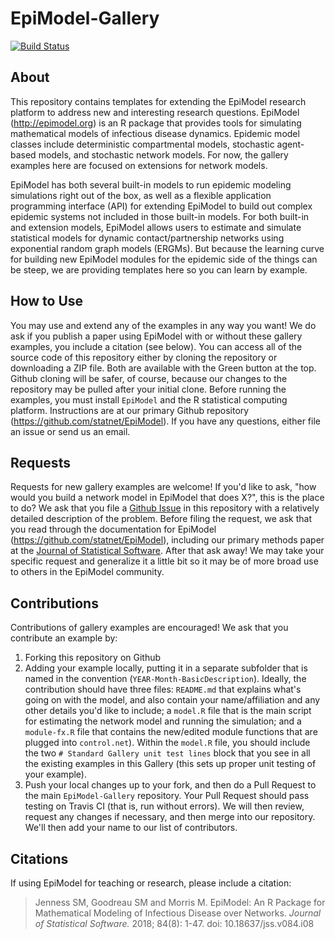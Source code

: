 # EpiModel-Gallery
[![Build Status](https://travis-ci.org/statnet/EpiModel-Gallery.svg?branch=master)](https://travis-ci.org/statnet/EpiModel-Gallery)

## About
This repository contains templates for extending the EpiModel research platform to address new and interesting research questions. EpiModel (http://epimodel.org) is an R package that provides tools for simulating mathematical models of infectious disease dynamics. Epidemic model classes include deterministic compartmental models, stochastic agent-based models, and stochastic network models. For now, the gallery examples here are focused on extensions for network models.

EpiModel has both several built-in models to run epidemic modeling simulations right out of the box, as well as a flexible application programming interface (API) for extending EpiModel to build out complex epidemic systems not included in those built-in models. For both built-in and extension models, EpiModel allows users to estimate and simulate statistical models for dynamic contact/partnership networks using exponential random graph models (ERGMs). But because the learning curve for building new EpiModel modules for the epidemic side of the things can be steep, we are providing templates here so you can learn by example.

## How to Use
You may use and extend any of the examples in any way you want! We do ask if you publish a paper using EpiModel with or without these gallery examples, you include a citation (see below). You can access all of the source code of this repository either by cloning the repository or downloading a ZIP file. Both are available with the Green button at the top. Github cloning will be safer, of course, because our changes to the repository may be pulled after your initial clone. Before running the examples, you must install `EpiModel` and the R statistical computing platform. Instructions are at our primary Github repository (https://github.com/statnet/EpiModel). If you have any questions, either file an issue or send us an email.

## Requests
Requests for new gallery examples are welcome! If you'd like to ask, "how would you build a network model in EpiModel that does X?", this is the place to do? We ask that you file a [Github Issue](https://github.com/statnet/EpiModel-Gallery/issues) in this repository with a relatively detailed description of the problem. Before filing the request, we ask that you read through the documentation for EpiModel (https://github.com/statnet/EpiModel), including our primary methods paper at the [Journal of Statistical Software](https://www.jstatsoft.org/article/view/v084i08). After that ask away! We may take your specific request and generalize it a little bit so it may be of more broad use to others in the EpiModel community.

## Contributions
Contributions of gallery examples are encouraged! We ask that you contribute an example by:

1. Forking this repository on Github
2. Adding your example locally, putting it in a separate subfolder that is named in the convention (`YEAR-Month-BasicDescription`). Ideally, the contribution should have three files: `README.md` that explains what's going on with the model, and also contain your name/affiliation and any other details you'd like to include; a `model.R` file that is the main script for estimating the network model and running the simulation; and a `module-fx.R` file that contains the new/edited module functions that are plugged into `control.net`). Within the `model.R` file, you should include the two `# Standard Gallery unit test lines` block that you see in all the existing examples in this Gallery (this sets up proper unit testing of your example).
3. Push your local changes up to your fork, and then do a Pull Request to the main `EpiModel-Gallery` repository. Your Pull Request should pass testing on Travis CI (that is, run without errors). We will then review, request any changes if necessary, and then merge into our repository. We'll then add your name to our list of contributors.

## Citations
If using EpiModel for teaching or research, please include a citation:

> Jenness SM, Goodreau SM and Morris M. EpiModel: An R Package for Mathematical Modeling of Infectious Disease over Networks. *Journal of Statistical Software.* 2018; 84(8): 1-47. doi: 10.18637/jss.v084.i08

